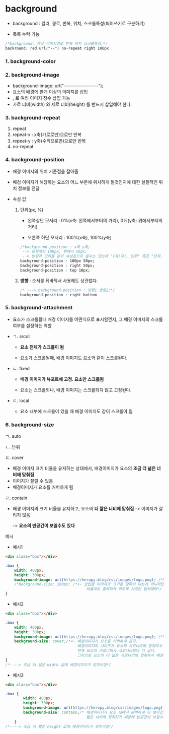 # background

- background : 컬러, 경로, 반복, 위치, 스크롤특성(띄어쓰기로 구분하기)

- 목록 누락 가능 

```css
/*background: 색상 이미지경로 반복 위치 스크롤특성;*/
backround: red url("--") no-repeat right 100px
```

### 1. background-color

### 2. background-image

- background-image: url("-----------------");
- 요소의 배경에 한개 이상의 이미지를 삽입
- ,  로 여러 이미지 장수 삽입 가능
- 가로 너비(width) 와 세로 너비(height) 를 반드시 삽입해야 한다.

### 3. background-repeat

1. repeat 
2. repeat-x : x축(가로로만)으로만 반복
3. repeat-y : y축(수직으로만)으로만 반복
4. no-repeat

### 4. background-position

- 배경 이미지의 위치 기준점을 잡아줌

- 배경 이미지가 해당하는 요소의 어느 부분에 위치하게 될것인지에 대한 실질적인 위치 정보를 전달

- 속성 값

  1. 단위(px, %) 

     - 왼쪽상단 모서리 : 0%(x축: 왼쪽에서부터의 거리), 0%(y축: 위에서부터의 거리) 

     - 오른쪽 하단 모서리 : 100%(x축), 100%(y축) 

     ```css
     /*background-position : x축 y축;
      --> 왼쪽에서 100px, 위에서 50px;
      --> 방향과 단위를 같이 속성값으로 쓸수는 있는데 "(좌/우), 단위" 혹은 "단위, (상/하)" 으로 써야만 사용 가능*/
     background-position : 100px 50px; 
     background-position : right 50px;
     background-position : top 10px;
     ```

  2. **방향** : 순서를 뒤바꿔서 사용해도 상관없다.

     ```css
     /* ---> background-position : 방향1 방향2;*/
     background-position : right bottom
     ```

### 5. background-attachment

- 요소가 스크롤될때 배경 이미지를 어떤식으로 표시할껀지, 그 배경 이미지의 스크롤 여부를 설정하는 역할

- ㄱ. srcoll

  - **요소 전체가 스크롤이 됨**

  -  요소가 스크롤될때, 배경 이미지도 요소와 같이 스크롤된다.

- ㄴ. fixed 

  - **배경 이미지가 뷰포트에 고정. 요소만 스크롤됨**
  
  - 요소는 스크롤되나, 배경 이미지는 스크롤되지 않고 고정된다. 
  
- ㄷ. local 

  - 요소 내부에 스크롤이 있을 때 배경 이미지도 같이 스크롤이 됨

### 6. background-size

ㄱ. auto

ㄴ. 단위

ㄷ. cover 

- 배경 이미지 크기 비율을 유지하는 상태에서, 배경이미지가 요소의 **조금 더 넓은 너비에 맞춰짐**
- 이미지가 잘릴 수 있음 
- 배경이미지가 요소를 커버하게 됨

ㄹ. contain

- 배경 이미지의 크기 비율을 유지하고, 요소의 **더 짧은 너비에 맞춰짐** -> 이미지가 잘리지 않음

  -> **요소의 빈공간이 보일수도 있다**

예시

- 예시1

```html
<div class="box"></div>
```

``` css
.box {
    width: 400px;
    height: 300px;
    background-image: url(https://heropy.blog/css/images/logo.png); /*500 x 500*/
    /*background-size: 200px; /*<- 삽입할 이미지의 크기를 정확히 아는게 아니라면, 
    								비율대로 출력되게 하도록 가로만 입력해라*/
}
```

- 예시2

```html
<div class="box"></div>
```

```css
.box {
    width: 400px;
    height: 300px;
    background-image: url(https://heropy.blog/css/images/logo.png); /*500 x 500*/
    background-size: cover;/*<- 배경이미지가 요소를 커버하게 된다. 
    							배경이미지의 사이즈가 요소의 가로너비에 맞춰져서 출력된다.
                                현재 요소의 가로너비가 세로너비보다 더 넓다. 
                                그러므로 요소의 더 넓은 가로너비에 맞춰져서 배경이미지 삽입된다.*/
}
/*----> 조금 더 넓은 widrh 값에 배경이미지가 맞추어짐*/
```

- 예시3

```html
<div class="box"></div>
```

```css
.box {
        width: 400px;
        height: 300px;
        background-image: url(https://heropy.blog/css/images/logo.png); /*500 x 500*/
        background-size: contain;/* 배경이미지가 요소 내에서 완벽하게 다 보이긴 하지만, 
                                    짧은 너비에 맞춰지기 때문에 빈공간이 보일수도 있다. */
    }
/*----> 조금 더 짧은 height 값에 배경이미지가 맞추어짐*/
```

